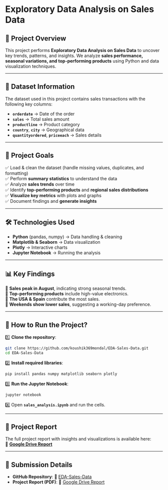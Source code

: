 
# **Exploratory Data Analysis on Sales Data**  

## **📌 Project Overview**  
This project performs **Exploratory Data Analysis on Sales Data** to uncover key trends, patterns, and insights. We analyze **sales performance, seasonal variations, and top-performing products** using Python and data visualization techniques. 

---

## **📂 Dataset Information**  
The dataset used in this project contains sales transactions with the following key columns:  
- **`orderdate`** → Date of the order  
- **`sales`** → Total sales amount  
- **`productline`** → Product category  
- **`country`**, **`city`** → Geographical data  
- **`quantityordered`**, **`priceeach`** → Sales details  

---

## **📌 Project Goals**  
✅ Load & clean the dataset (handle missing values, duplicates, and formatting)  
✅ Perform **summary statistics** to understand the data  
✅ Analyze **sales trends** over time  
✅ Identify **top-performing products** and **regional sales distributions**  
✅ **Visualize key metrics** with plots and graphs  
✅ Document findings and **generate insights**  

---

## **🛠️ Technologies Used**  
- **Python** (pandas, numpy) → Data handling & cleaning  
- **Matplotlib & Seaborn** → Data visualization  
- **Plotly** → Interactive charts  
- **Jupyter Notebook** → Running the analysis  

---

## **📊 Key Findings**  
🔹 **Sales peak in August**, indicating strong seasonal trends.  
🔹 **Top-performing products** include high-value electronics.  
🔹 **The USA & Spain** contribute the most sales.  
🔹 **Weekends show lower sales**, suggesting a working-day preference.  

---

## **📌 How to Run the Project?**  
1️⃣ **Clone the repository**:  
```bash
git clone https://github.com/koushik369mondal/EDA-Sales-Data.git
cd EDA-Sales-Data
```
2️⃣ **Install required libraries**:  
```bash
pip install pandas numpy matplotlib seaborn plotly
```
3️⃣ **Run the Jupyter Notebook**:  
```bash
jupyter notebook
```
4️⃣ Open **`sales_analysis.ipynb`** and run the cells.  

---

## **📄 Project Report**  
The full project report with insights and visualizations is available here:  
📌 **[Google Drive Report](https://drive.google.com/file/d/1-131yUtFqkCh-v7SvFZ_KEjmZ_vEOZrr/view?usp=sharing)**  

---

## **📎 Submission Details**  
- **GitHub Repository**: 🔗 [EDA-Sales-Data](https://github.com/koushik369mondal/EDA-Sales-Data.git)  
- **Project Report (PDF)**: 📄 [Google Drive Report](https://drive.google.com/file/d/1-131yUtFqkCh-v7SvFZ_KEjmZ_vEOZrr/view?usp=sharing)  
